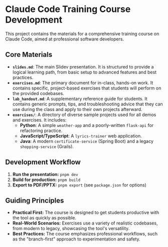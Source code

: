 # Claude Code Training Course Development

This project contains the materials for a comprehensive training course on Claude Code, aimed at professional software developers.

## Core Materials

- **`slides.md`**: The main Slidev presentation. It is structured to provide a logical learning path, from basic setup to advanced features and best practices.
- **`exercises.md`**: The primary document for in-class, hands-on work. It contains specific, project-based exercises that students will perform on the provided codebases.
- **`lab_handout.md`**: A supplementary reference guide for students. It contains generic prompts, tips, and troubleshooting advice that they can use during the class and apply to their own projects afterward.
- **`exercises/`**: A directory of diverse sample projects used for all demos and exercises. It includes:
    - **Python**: A simple `weather-app` and a poorly-written `flask-api` for refactoring practice.
    - **JavaScript/TypeScript**: A `lyrics-trainer` web application.
    - **Java**: A modern `certificate-service` (Spring Boot) and a legacy `shopping-service` (Grails).

## Development Workflow

1.  **Run the presentation:** `pnpm dev`
2.  **Build for production:** `pnpm build`
3.  **Export to PDF/PPTX:** `pnpm export` (see `package.json` for options)

## Guiding Principles

- **Practical First:** The course is designed to get students productive with the tool as quickly as possible.
- **Real-World Scenarios:** Exercises use a variety of realistic codebases, from modern to legacy, showcasing the tool's versatility.
- **Best Practices:** The course emphasizes professional workflows, such as the "branch-first" approach to experimentation and safety.
